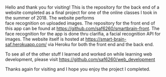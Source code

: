 Hello and thank you for visiting! This is the repository for the back end of a website completed as a final project
for one of the online classes I took in the summer of 2018. The website performs  
face recognition on uploaded images. The repository for the front end of this app can be found at 
https://github.com/saf6260/smartbrain-front. 
The face recognition for the app is done thru clarifia, a facial recognition API for images. 
The website itself is hosted at https://smart-brain-saf.herokuapp.com/ via Heroku for both the front end and
the back end.

To see all of the other stuff I learned and worked on while learning web development, please visit 
https://github.com/saf6260/web_development

Thanks again for visiting and I hope you enjoy the project I completed.
